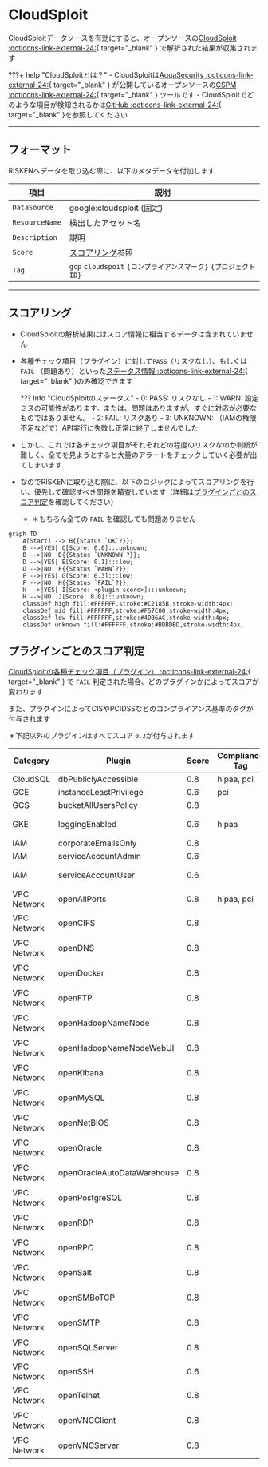 # CloudSploit


CloudSploitデータソースを有効にすると、オープンソースの[CloudSploit :octicons-link-external-24:](https://github.com/aquasecurity/cloudsploit){ target="_blank" } で解析された結果が収集されます

???+ help "CloudSploitとは？"
    - CloudSploitは[AquaSecurity :octicons-link-external-24:](https://www.aquasec.com/){ target="_blank" } が公開しているオープンソースの[CSPM :octicons-link-external-24:](https://www.checkpoint.com/cyber-hub/cloud-security/what-is-cspm-cloud-security-posture-management/){ target="_blank" } ツールです
    - CloudSploitでどのような項目が検知されるかは[GitHub :octicons-link-external-24:](https://github.com/aquasecurity/cloudsploit/tree/master/plugins/google){ target="_blank" }を参照してください

---

## フォーマット

RISKENへデータを取り込む際に、以下のメタデータを付加します

| 項目            | 説明                                                       |
| -------------- | --------------------------------------------------------- |
| `DataSource`   | google:cloudsploit (固定)                                  |
| `ResourceName` | 検出したアセット名                                           |
| `Description`  | 説明                                                       |
| `Score`        | [スコアリング](/google/cloudsploit#_2)参照                   |
| `Tag`          | `gcp` `cloudspoit` `{コンプライアンスマーク}` `{プロジェクトID}`|

---

## スコアリング

- CloudSploitの解析結果にはスコア情報に相当するデータは含まれていません
- 各種チェック項目（プラグイン）に対して`PASS`（リスクなし）、もしくは `FAIL` （問題あり）といった[ステータス情報 :octicons-link-external-24:](https://github.com/aquasecurity/cloudsploit/blob/master/docs/writing-plugins.md#result-codes){ target="_blank" }のみ確認できます

    ??? Info "CloudSploitのステータス"
        - 0: PASS: リスクなし
        - 1: WARN: 設定ミスの可能性があります。または、問題はありますが、すぐに対応が必要なものではありません。
        - 2: FAIL: リスクあり
        - 3: UNKNOWN: （IAMの権限不足などで）API実行に失敗し正常に終了しませんでした

- しかし、これでは各チェック項目がそれぞれどの程度のリスクなのか判断が難しく、全てを見ようとすると大量のアラートをチェックしていく必要が出てしまいます
- なのでRISKENに取り込む際に、以下のロジックによってスコアリングを行い、優先して確認すべき問題を精査しています（詳細は[プラグインごとのスコア判定](/google/cloudsploit/#_3)を確認してください）
    - ＊もちろん全ての `FAIL` を確認しても問題ありません

```mermaid
graph TD
    A[Start] --> B{{Status `OK`?}};
    B -->|YES| C[Score: 0.0]:::unknown;
    B -->|NO| D{{Status `UNKNOWN`?}};
    D -->|YES| E[Score: 0.1]:::low;
    D -->|NO| F{{Status `WARN`?}};
    F -->|YES| G[Score: 0.3]:::low;
    F -->|NO| H{{Status `FAIL`?}};
    H -->|YES| I[Score: <plugin score>]:::unknown;
    H -->|NO| J[Score: 0.0]:::unknown;
    classDef high fill:#FFFFFF,stroke:#C2185B,stroke-width:4px;
    classDef mid fill:#FFFFFF,stroke:#F57C00,stroke-width:4px;
    classDef low fill:#FFFFFF,stroke:#4DB6AC,stroke-width:4px;
    classDef unknown fill:#FFFFFF,stroke:#BDBDBD,stroke-width:4px;
```

## プラグインごとのスコア判定

[CloudSploitの各種チェック項目（プラグイン） :octicons-link-external-24:](https://github.com/aquasecurity/cloudsploit/tree/master/plugins/google){ target="_blank" } で `FAIL` 判定された場合、どのプラグインかによってスコアが変わります

また、プラグインによってCISやPCIDSSなどのコンプライアンス基準のタグが付与されます

＊下記以外のプラグインはすべてスコア `0.3`が付与されます

|Category|Plugin|Score|Compliance Tag|memo|
|---|---|---|---|---|
|CloudSQL|dbPubliclyAccessible|0.8|hipaa, pci||
|GCE|instanceLeastPrivilege|0.6|pci||
|GCS|bucketAllUsersPolicy|0.8|||
|GKE|loggingEnabled|0.6|hipaa|2021/06/17更新|
|IAM|corporateEmailsOnly|0.8|||
|IAM|serviceAccountAdmin|0.6|||
|IAM|serviceAccountUser|0.6||2021/06/17更新|
|VPC Network|openAllPorts|0.8|hipaa, pci||
|VPC Network|openCIFS|0.8||2021/06/17更新|
|VPC Network|openDNS|0.8||2021/06/17更新|
|VPC Network|openDocker|0.8||2021/06/17更新|
|VPC Network|openFTP|0.8||2021/06/17更新|
|VPC Network|openHadoopNameNode|0.8||2021/06/17更新|
|VPC Network|openHadoopNameNodeWebUI|0.8||2021/06/17更新|
|VPC Network|openKibana|0.8||2021/06/17更新|
|VPC Network|openMySQL|0.8||2021/06/17更新|
|VPC Network|openNetBIOS|0.8||2021/06/17更新|
|VPC Network|openOracle|0.8||2021/06/17更新|
|VPC Network|openOracleAutoDataWarehouse|0.8||2021/06/17更新|
|VPC Network|openPostgreSQL|0.8||2021/06/17更新|
|VPC Network|openRDP|0.8||2021/06/17更新|
|VPC Network|openRPC|0.8||2021/06/17更新|
|VPC Network|openSalt|0.8||2021/06/17更新|
|VPC Network|openSMBoTCP|0.8||2021/06/17更新|
|VPC Network|openSMTP|0.8||2021/06/17更新|
|VPC Network|openSQLServer|0.8||2021/06/17更新|
|VPC Network|openSSH|0.6|||
|VPC Network|openTelnet|0.8||2021/06/17更新|
|VPC Network|openVNCClient|0.8||2021/06/17更新|
|VPC Network|openVNCServer|0.8||2021/06/17更新|
